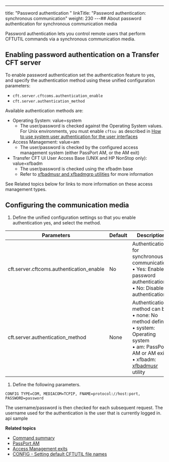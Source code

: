 ---
title: "Password authentication "
linkTitle: "Password authentication: synchronous communication"
weight: 230
---## About password authentication for synchronous communication media

Password authentication lets you control remote users that perform CFTUTIL commands via a synchronous communication media.

<span id="kanchor27"></span>

## Enabling password authentication on a Transfer CFT server

To enable password authentication set the authentication feature to yes, and specify the authentication method using these unified configuration parameters:

* `cft.server.cftcoms.authentication_enable`
* `cft.server.authentication_method`

Available authentication methods are:

* Operating System: value=system
    *   The user/password is checked against the Operating System values. For Unix environments, you must enable `cftsu `as described in [How to use system user authentication for the user interfaces](../../../cft_intro_install/unix_install_start_here/run_first_time_ux/run_first_time_ux/t_adding_system_user_unix#Enable2)
* Access Management: value=am
    *   The user/password is checked by the configured access management system (either PassPort AM, or the AM exit)
* Transfer CFT UI User Access Base (UNIX and HP NonStop only): value=xfbadm
    *   The user/password is checked using the xfbadm base
    *   Refer to [xfbadmusr and xfbadmgrp utilities](../../../cft_intro_install/unix_install_start_here/run_first_time_ux/use_cft_utilities) for more information

See Related topics below for links to more information on these access management types.

## Configuring the communication media

1. Define the unified configuration settings so that you enable authentication yes, and select the method.


| Parameters  | Default  | Description  |
| --- | --- | --- |
| cft.server.cftcoms.authentication_enable  | No  | Authentication for synchronous communication:<br/> • Yes: Enable password authentication<br/> • No: Disable authentication |
| cft.server.authentication_method  | None  | Authentication method can be:<br/> • none: No method defined<br/> • system: Operating system<br/> • am: PassPort AM or AM exit<br/> • xfbadm: [xfbadmusr](../../../cft_intro_install/unix_install_start_here/run_first_time_ux/use_cft_utilities#xfbadmusr1) utility |


1. Define the following parameters.

```
CONFIG TYPE=COM, MEDIACOM=TCPIP, FNAME=protocol://host:port, PASSWORD=password
```

The username/password is then checked for each subsequent request. The username used for the authentication is the user that is currently logged in. api sample

****Related topics****

* [Command summary](../../command_summary)
* [PassPort AM](../../../internal_a_m_start_here/about_passport_am)
* [Access Management exits](../../../internal_a_m_start_here/am_exits)
* [CONFIG - Setting default CFTUTIL file names](../redefining_cftutil_data_media)
